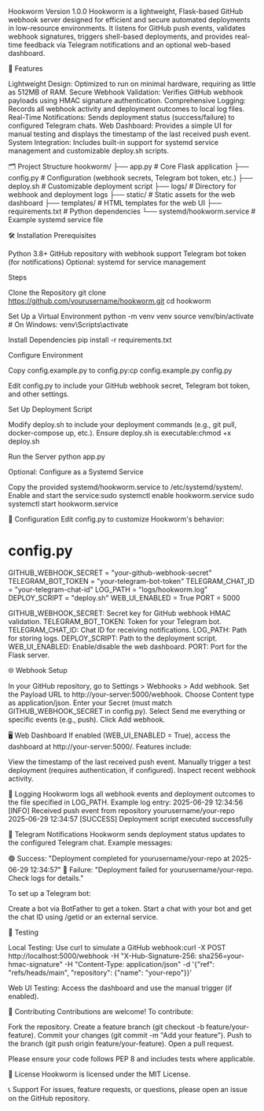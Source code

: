 Hookworm
Version 1.0.0
Hookworm is a lightweight, Flask-based GitHub webhook server designed for efficient and secure automated deployments in low-resource environments. It listens for GitHub push events, validates webhook signatures, triggers shell-based deployments, and provides real-time feedback via Telegram notifications and an optional web-based dashboard.

🚀 Features

Lightweight Design: Optimized to run on minimal hardware, requiring as little as 512MB of RAM.
Secure Webhook Validation: Verifies GitHub webhook payloads using HMAC signature authentication.
Comprehensive Logging: Records all webhook activity and deployment outcomes to local log files.
Real-Time Notifications: Sends deployment status (success/failure) to configured Telegram chats.
Web Dashboard: Provides a simple UI for manual testing and displays the timestamp of the last received push event.
System Integration: Includes built-in support for systemd service management and customizable deploy.sh scripts.


🗂️ Project Structure
hookworm/
├── app.py                 # Core Flask application
├── config.py              # Configuration (webhook secrets, Telegram bot token, etc.)
├── deploy.sh              # Customizable deployment script
├── logs/                  # Directory for webhook and deployment logs
├── static/                # Static assets for the web dashboard
├── templates/             # HTML templates for the web UI
├── requirements.txt       # Python dependencies
└── systemd/hookworm.service # Example systemd service file


🛠️ Installation
Prerequisites

Python 3.8+
GitHub repository with webhook support
Telegram bot token (for notifications)
Optional: systemd for service management

Steps

Clone the Repository
git clone https://github.com/yourusername/hookworm.git
cd hookworm


Set Up a Virtual Environment
python -m venv venv
source venv/bin/activate  # On Windows: venv\Scripts\activate


Install Dependencies
pip install -r requirements.txt


Configure Environment

Copy config.example.py to config.py:cp config.example.py config.py


Edit config.py to include your GitHub webhook secret, Telegram bot token, and other settings.


Set Up Deployment Script

Modify deploy.sh to include your deployment commands (e.g., git pull, docker-compose up, etc.).
Ensure deploy.sh is executable:chmod +x deploy.sh




Run the Server
python app.py


Optional: Configure as a Systemd Service

Copy the provided systemd/hookworm.service to /etc/systemd/system/.
Enable and start the service:sudo systemctl enable hookworm.service
sudo systemctl start hookworm.service






🔧 Configuration
Edit config.py to customize Hookworm's behavior:
# config.py
GITHUB_WEBHOOK_SECRET = "your-github-webhook-secret"
TELEGRAM_BOT_TOKEN = "your-telegram-bot-token"
TELEGRAM_CHAT_ID = "your-telegram-chat-id"
LOG_PATH = "logs/hookworm.log"
DEPLOY_SCRIPT = "deploy.sh"
WEB_UI_ENABLED = True
PORT = 5000


GITHUB_WEBHOOK_SECRET: Secret key for GitHub webhook HMAC validation.
TELEGRAM_BOT_TOKEN: Token for your Telegram bot.
TELEGRAM_CHAT_ID: Chat ID for receiving notifications.
LOG_PATH: Path for storing logs.
DEPLOY_SCRIPT: Path to the deployment script.
WEB_UI_ENABLED: Enable/disable the web dashboard.
PORT: Port for the Flask server.


🌐 Webhook Setup

In your GitHub repository, go to Settings > Webhooks > Add webhook.
Set the Payload URL to http://your-server:5000/webhook.
Choose Content type as application/json.
Enter your Secret (must match GITHUB_WEBHOOK_SECRET in config.py).
Select Send me everything or specific events (e.g., push).
Click Add webhook.


🖥️ Web Dashboard
If enabled (WEB_UI_ENABLED = True), access the dashboard at http://your-server:5000/. Features include:

View the timestamp of the last received push event.
Manually trigger a test deployment (requires authentication, if configured).
Inspect recent webhook activity.


📜 Logging
Hookworm logs all webhook events and deployment outcomes to the file specified in LOG_PATH. Example log entry:
2025-06-29 12:34:56 [INFO] Received push event from repository yourusername/your-repo
2025-06-29 12:34:57 [SUCCESS] Deployment script executed successfully


🔔 Telegram Notifications
Hookworm sends deployment status updates to the configured Telegram chat. Example messages:

🟢 Success: "Deployment completed for yourusername/your-repo at 2025-06-29 12:34:57"
🔴 Failure: "Deployment failed for yourusername/your-repo. Check logs for details."

To set up a Telegram bot:

Create a bot via BotFather to get a token.
Start a chat with your bot and get the chat ID using /getid or an external service.


🧪 Testing

Local Testing: Use curl to simulate a GitHub webhook:curl -X POST http://localhost:5000/webhook -H "X-Hub-Signature-256: sha256=your-hmac-signature" -H "Content-Type: application/json" -d '{"ref": "refs/heads/main", "repository": {"name": "your-repo"}}'


Web UI Testing: Access the dashboard and use the manual trigger (if enabled).


🤝 Contributing
Contributions are welcome! To contribute:

Fork the repository.
Create a feature branch (git checkout -b feature/your-feature).
Commit your changes (git commit -m "Add your feature").
Push to the branch (git push origin feature/your-feature).
Open a pull request.

Please ensure your code follows PEP 8 and includes tests where applicable.

📄 License
Hookworm is licensed under the MIT License.

📞 Support
For issues, feature requests, or questions, please open an issue on the GitHub repository.
